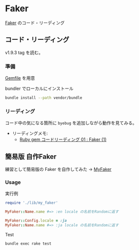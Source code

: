 # Faker

[Faker](https://github.com/stympy/faker) のコード・リーディング

## コード・リーディング

v1.9.3 tag を読む。

### 準備

[Gemfile](Gemfile) を用意

bundler でローカルにインストール

```bash
bundle install --path vendor/bundle
```

### リーディング

コード中の気になる箇所に `byebug` を追加しながら動作を見てみる。

* リーディングメモ:
  * [Ruby gem コードリーディング 01 : Faker (1)](https://tkata117.hatenablog.com/entry/2019/05/06/132039)


## 簡易版 自作Faker

練習として簡易版の Faker を自作してみた → [MyFaker](lib)


### Usage

実行例
```ruby
require './lib/my_faker'

MyFaker::Name.name #=> :en locale の名前をRandomに返す

MyFaker::Config.locale = :ja
MyFaker::Name.name #=> :ja locale の名前をRandomに返す
```

Test
```bash
bundle exec rake test
```
